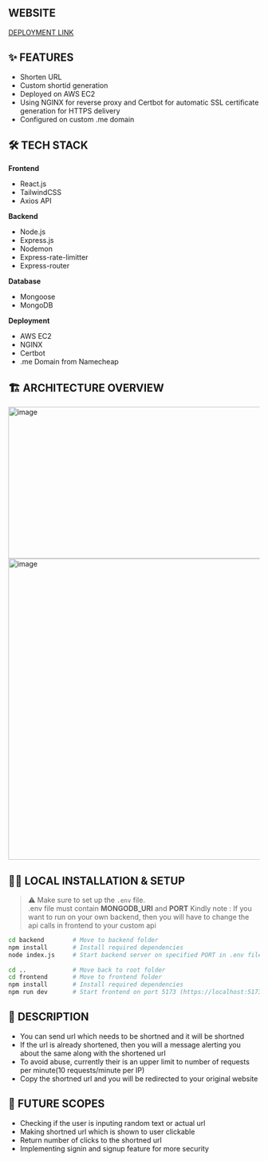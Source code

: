 ## WEBSITE
[DEPLOYMENT LINK](https://url-shortner.yashvs34.me/)  


## ✨ FEATURES
* Shorten URL
* Custom shortid generation
* Deployed on AWS EC2
* Using NGINX for reverse proxy and Certbot for automatic SSL certificate generation for HTTPS delivery
* Configured on custom .me domain


## 🛠 TECH STACK
**Frontend**
- React.js
- TailwindCSS
- Axios API

**Backend**
- Node.js
- Express.js
- Nodemon
- Express-rate-limitter
- Express-router
  

**Database**
- Mongoose
- MongoDB

**Deployment**
- AWS EC2
- NGINX
- Certbot
- .me Domain from Namecheap

## 🏗️ ARCHITECTURE OVERVIEW
<img width="965" height="304" alt="image" src="https://github.com/user-attachments/assets/45aa3b53-18cc-422e-bb65-05524205cce6" />    

<img width="1149" height="603" alt="image" src="https://github.com/user-attachments/assets/07b05c30-6b89-4a7e-a9de-9e26cda94068" />


## 🧑‍💻 LOCAL INSTALLATION & SETUP
> ⚠️ Make sure to set up the `.env` file.  
> .env file must contain **MONGODB_URI** and **PORT**
> Kindly note : If you want to run on your own backend, then you will have to change the api calls in frontend to your custom api
```bash
cd backend        # Move to backend folder
npm install       # Install required dependencies
node index.js     # Start backend server on specified PORT in .env file (https://localhost:PORT)
 
cd ..             # Move back to root folder
cd frontend       # Move to frontend folder
npm install       # Install required dependencies
npm run dev       # Start frontend on port 5173 (https://localhost:5173)
```


## 📝 DESCRIPTION
- You can send url which needs to be shortned and it will be shortned
- If the url is already shortened, then you will a message alerting you about the same along with the shortened url
- To avoid abuse, currently their is an upper limit to number of requests per minute(10 requests/minute per IP)
- Copy the shortned url and you will be redirected to your original website


## 🔮 FUTURE SCOPES
- Checking if the user is inputing random text or actual url
- Making shortned url which is shown to user clickable
- Return number of clicks to the shortned url
- Implementing signin and signup feature for more security
